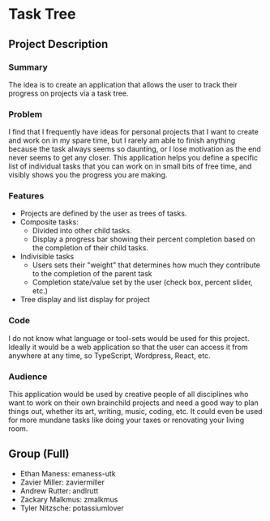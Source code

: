 # Task Tree

## Project Description
### Summary
The idea is to create an application that allows the user to track their progress on projects via a task tree.
### Problem
I find that I frequently have ideas for personal projects that I want to create and work on in my spare time, but I rarely am able to finish anything because the task always seems so daunting, or I lose motivation as the end never seems to get any closer. This application helps you define a specific list of individual tasks that you can work on in small bits of free time, and visibly shows you the progress you are making.
### Features
* Projects are defined by the user as trees of tasks.
* Composite tasks:
  * Divided into other child tasks.
  * Display a progress bar showing their percent completion based on the completion of their child tasks.
* Indivisible tasks
  * Users sets their "weight" that determines how much they contribute to the completion of the parent task
  * Completion state/value set by the user (check box, percent slider, etc.)
* Tree display and list display for project
### Code
I do not know what language or tool-sets would be used for this project. Ideally it would be a web application so that the user can access it from anywhere at any time, so TypeScript, Wordpress, React, etc.
### Audience
This application would be used by creative people of all disciplines who want to work on their own brainchild projects and need a good way to plan things out, whether its art, writing, music, coding, etc. It could even be used for more mundane tasks like doing your taxes or renovating your living room.
## Group (Full)
* Ethan Maness: emaness-utk
* Zavier Miller: zaviermiller
* Andrew Rutter: andlrutt
* Zackary Malkmus: zmalkmus
* Tyler Nitzsche: potassiumlover
